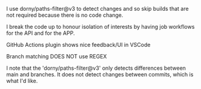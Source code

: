 I use dorny/paths-filter@v3 to detect changes and so skip builds that are not required because there is no code change.

I break the code up to honour isolation of interests by having job workflows for the API and for the APP.

GitHub Actions plugin shows nice feedback/UI in VSCode

Branch matching DOES NOT use REGEX

I note that the 'dorny/paths-filter@v3' only detects differences between main and branches. It does not detect changes between commits, which is what I'd like.

